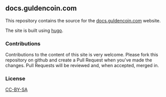 ## docs.guldencoin.com

This repository contains the source for the [docs.guldencoin.com](https://docs.guldencoin.com) website.

The site is built using [hugo](http://hugo.spf13.com).

### Contributions
Contributions to the content of this site is very welcome. Please fork this repository on github and create a Pull Request when you've made the changes.
Pull Requests will be reviewed and, when accepted, merged in.

### License
[CC-BY-SA](http://creativecommons.org/licenses/by-sa/4.0/)
